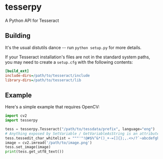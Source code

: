 tesserpy
========

A Python API for Tesseract

Building
--------
It's the usual distutils dance -- run `python setup.py` for more details.

If your Tesseract installation's files are not in the standard system paths, you may need to create a `setup.cfg` with the following contents:

```ini
[build_ext]
include-dirs=/path/to/tesseract/include
library-dirs=/path/to/tesseract/lib
```

Example
-------
Here's a simple example that requires OpenCV:

```python
import cv2
import tesserpy

tess = tesserpy.Tesseract("/path/to/tessdata/prefix", language="eng")
# Anything exposed by SetVariable / GetVariableAsString is an attribute
tess.tessedit_char_whitelist = """'"!@#$%^&*()_+-=[]{};,.<>/?`~abcdefghijklmnopqrstuvwxyzABCDEFGHIJKLMNOPQRSTUVWXYZ0123456789"""
image = cv2.imread('/path/to/image.png')
tess.set_image(image)
print(tess.get_utf8_text())
```
